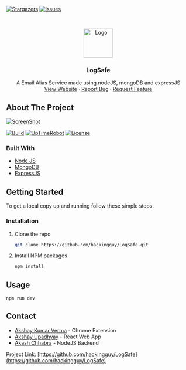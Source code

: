 <!--
*** Thanks for checking out the Best-README-Template. If you have a suggestion
*** that would make this better, please fork the repo and create a pull request
*** or simply open an issue with the tag "enhancement".
*** Thanks again! Now go create something AMAZING! :D
***
***
***
*** To avoid retyping too much info. Do a search and replace for the following:
*** hackingguy, LogSafe, hackingguyak, akashchhabra710@gmail.com, LogSafe, A Movies website made using nodeJS, mongoDB and expressJS
-->



<!-- PROJECT SHIELDS -->
<!--
*** I'm using markdown "reference style" links for readability.
*** Reference links are enclosed in brackets [ ] instead of parentheses ( ).
*** See the bottom of this document for the declaration of the reference variables
*** for contributors-url, forks-url, etc. This is an optional, concise syntax you may use.
*** https://www.markdownguide.org/basic-syntax/#reference-style-links
-->
[![Stargazers][stars-shield]][stars-url]
[![Issues][issues-shield]][issues-url]



<!-- PROJECT LOGO -->
<br />
<p align="center">
  <a href="https://github.com/hackingguy/LogSafe">
    <img src="https://i.imgur.com/C1NP7Il.png" alt="Logo" height="80">
  </a>

  <h3 align="center">LogSafe</h3>

  <p align="center">
    A Email Alias Service made using nodeJS, mongoDB and expressJS
    <br />
    <a href="https://logsafe.ml/">View Website</a>
    ·
    <a href="https://github.com/hackingguy/LogSafe/issues">Report Bug</a>
    ·
    <a href="https://github.com/hackingguy/LogSafe/issues">Request Feature</a>
  </p>
</p>




<!-- ABOUT THE PROJECT -->
## About The Project  

[![ScreenShot](https://i.imgur.com/nG2m14N.png)](https://whimsical.com/logsafe-4QuotcEam6RMj515C9rfPj)

[![Build](https://github.com/hackingguy/LogSafe/actions/workflows/build.yml/badge.svg)](https://github.com/hackingguy/LogSafe/actions/workflows/build.yml)
[![UpTimeRobot](https://img.shields.io/uptimerobot/ratio/7/m787556686-14bcbde4f63314c19d40a71f)](https://stats.uptimerobot.com/zq0xxTRV3B)
[![License](https://img.shields.io/github/license/hackingguy/LogSafe)]()
### Built With

* [Node JS]()
* [MongoDB]()
* [ExpressJS]()

<!-- GETTING STARTED -->
## Getting Started

To get a local copy up and running follow these simple steps.

### Installation

1. Clone the repo
   ```sh
   git clone https://github.com/hackingguy/LogSafe.git
   ```
2. Install NPM packages
   ```sh
   npm install
   ```

## Usage

```npm run dev```

<!-- CONTACT -->
## Contact
- [Akshay Kumar Verma](https://github.com/Akkhiladi786) - Chrome Extension
- [Akshay Upadhyay](https://github.com/akshayupadhyay239) - React Web App
- [Akash Chhabra](mailto:akashchhabra710@gmail.com) - NodeJS Backend

Project Link: [https://github.com/hackingguy/LogSafe](https://github.com/hackingguy/LogSafe)



<!-- MARKDOWN LINKS & IMAGES -->
<!-- https://www.markdownguide.org/basic-syntax/#reference-style-links -->
[contributors-shield]: https://img.shields.io/github/contributors/hackingguy/LogSafe.svg?style=for-the-badge
[contributors-url]: https://github.com/hackingguy/LogSafe/graphs/contributors
[forks-shield]: https://img.shields.io/github/forks/hackingguy/LogSafe.svg?style=for-the-badge
[forks-url]: https://github.com/hackingguy/LogSafe/network/members
[stars-shield]: https://img.shields.io/github/stars/hackingguy/LogSafe.svg?style=for-the-badge
[stars-url]: https://github.com/hackingguy/LogSafe/stargazers
[issues-shield]: https://img.shields.io/github/issues/hackingguy/LogSafe.svg?style=for-the-badge
[issues-url]: https://github.com/hackingguy/LogSafe/issues
[license-shield]: https://img.shields.io/github/license/hackingguy/LogSafe.svg?style=for-the-badge
[license-url]: https://github.com/hackingguy/LogSafe/blob/master/LICENSE.txt
[linkedin-shield]: https://img.shields.io/badge/-LinkedIn-black.svg?style=for-the-badge&logo=linkedin&colorB=555
